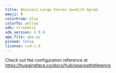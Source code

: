 ```yaml
---
title: Wav2vec2 Large Voxrex Swedish 4gram
emoji: 🎙️
colorFrom: blue
colorTo: yellow
sdk: streamlit
sdk_version: 1.9.0
app_file: app.py
pinned: false
license: cc0-1.0
---
```


Check out the configuration reference at https://huggingface.co/docs/hub/spaces#reference
